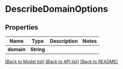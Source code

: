# DescribeDomainOptions

## Properties
Name | Type | Description | Notes
------------ | ------------- | ------------- | -------------
**domain** | **String** |  | 

[[Back to Model list]](../README.md#documentation-for-models) [[Back to API list]](../README.md#documentation-for-api-endpoints) [[Back to README]](../README.md)


